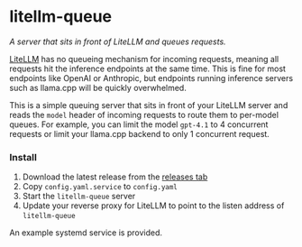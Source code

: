 # litellm-queue

_A server that sits in front of LiteLLM and queues requests._

[LiteLLM](https://github.com/BerriAI/litellm) has no queueing mechanism for incoming requests, meaning all requests hit
the inference endpoints at the same time. This is fine for most endpoints like OpenAI or Anthropic, but endpoints
running inference servers such as llama.cpp will be quickly overwhelmed.

This is a simple queuing server that sits in front of your LiteLLM server and reads the `model` header of incoming
requests to route them to per-model queues. For example, you can limit the model `gpt-4.1` to 4 concurrent requests or
limit your llama.cpp backend to only 1 concurrent request.

### Install

1. Download the latest release from the [releases tab](https://git.evulid.cc/cyberes/litellm-queue/releases)
2. Copy `config.yaml.service` to `config.yaml`
3. Start the `litellm-queue` server
4. Update your reverse proxy for LiteLLM to point to the listen address of `litellm-queue`

An example systemd service is provided.